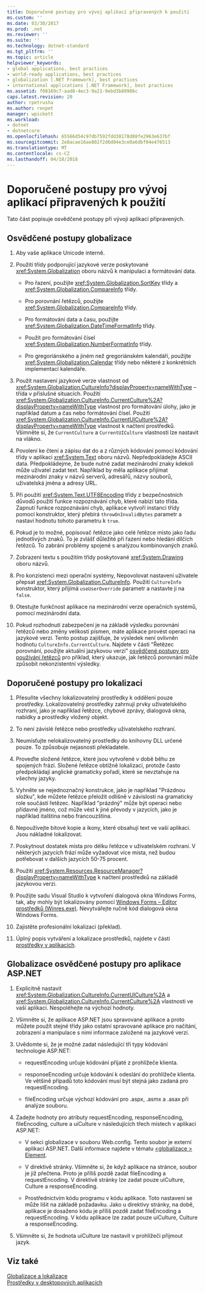 ```yaml
---
title: Doporučené postupy pro vývoj aplikací připravených k použití
ms.custom: ''
ms.date: 03/30/2017
ms.prod: .net
ms.reviewer: ''
ms.suite: ''
ms.technology: dotnet-standard
ms.tgt_pltfrm: ''
ms.topic: article
helpviewer_keywords:
- global applications, best practices
- world-ready applications, best practices
- globalization [.NET Framework], best practices
- international applications [.NET Framework], best practices
ms.assetid: f08169c7-aad8-4ec3-9a21-9ebd3b89986c
caps.latest.revision: 20
author: rpetrusha
ms.author: ronpet
manager: wpickett
ms.workload:
- dotnet
- dotnetcore
ms.openlocfilehash: 65566d54c97db7592fdd38178d88fe2963e637bf
ms.sourcegitcommit: 2e8acae16ae802f2d6d04e3ce0a6dbf04e476513
ms.translationtype: MT
ms.contentlocale: cs-CZ
ms.lasthandoff: 04/18/2018
---
```

# <a name="best-practices-for-developing-world-ready-applications"></a>Doporučené postupy pro vývoj aplikací připravených k použití
Tato část popisuje osvědčené postupy při vývoji aplikací připravených.  
  
## <a name="globalization-best-practices"></a>Osvědčené postupy globalizace  
  
1.  Aby vaše aplikace Unicode interně.  
  
2.  Použití třídy podporující jazykové verze poskytované <xref:System.Globalization> oboru názvů k manipulaci a formátování data.  
  
    -   Pro řazení, použijte <xref:System.Globalization.SortKey> třídy a <xref:System.Globalization.CompareInfo> třídy.  
  
    -   Pro porovnání řetězců, použijte <xref:System.Globalization.CompareInfo> třídy.  
  
    -   Pro formátování data a času, použijte <xref:System.Globalization.DateTimeFormatInfo> třídy.  
  
    -   Použít pro formátování čísel <xref:System.Globalization.NumberFormatInfo> třídy.  
  
    -   Pro gregoriánského a jiném než gregoriánském kalendáři, použijte <xref:System.Globalization.Calendar> třídy nebo některé z konkrétních implementací kalendáře.  
  
3.  Použít nastavení jazykové verze vlastnost od <xref:System.Globalization.CultureInfo?displayProperty=nameWithType> – třída v příslušné situacích. Použití <xref:System.Globalization.CultureInfo.CurrentCulture%2A?displayProperty=nameWithType> vlastnost pro formátování úlohy, jako je například datum a čas nebo formátování čísel. Použití <xref:System.Globalization.CultureInfo.CurrentUICulture%2A?displayProperty=nameWithType> vlastnost k načtení prostředků. Všimněte si, že `CurrentCulture` a `CurrentUICulture` vlastnosti lze nastavit na vlákno.  
  
4.  Povolení ke čtení a zápisu dat do a z různých kódování pomocí kódování třídy v aplikaci <xref:System.Text> oboru názvů. Nepředpokládejte ASCII data. Předpokládejme, že bude nutné zadat mezinárodní znaky kdekoli může uživatel zadat text. Například by měla aplikace přijímat mezinárodní znaky v názvů serverů, adresářů, názvy souborů, uživatelská jména a adresy URL.  
  
5.  Při použití <xref:System.Text.UTF8Encoding> třídy z bezpečnostních důvodů použití funkce rozpoznávání chyb, které nabízí tato třída. Zapnutí funkce rozpoznávání chyb, aplikace vytvoří instanci třídy pomocí konstruktor, který přebírá `throwOnInvalidBytes` parametr a nastaví hodnotu tohoto parametru k `true`.  
  
6.  Pokud je to možné, popisovač řetězce jako celé řetězce místo jako řadu jednotlivých znaků. To je zvlášť důležité při řazení nebo hledání dílčích řetězců. To zabrání problémy spojené s analýzou kombinovaných znaků.  
  
7.  Zobrazení textu s použitím třídy poskytované <xref:System.Drawing> oboru názvů.  
  
8.  Pro konzistenci mezi operační systémy, Nepovolovat nastavení uživatele přepsat <xref:System.Globalization.CultureInfo>. Použití `CultureInfo` konstruktor, který přijímá `useUserOverride` parametr a nastavte ji na `false`.  
  
9. Otestujte funkčnost aplikace na mezinárodní verze operačních systémů, pomocí mezinárodní data.  
  
10. Pokud rozhodnutí zabezpečení je na základě výsledku porovnání řetězců nebo změny velikosti písmen, máte aplikace provést operaci na jazykové verzi. Tento postup zajišťuje, že výsledek není ovlivněn hodnotu `CultureInfo.CurrentCulture`. Najdete v části "Řetězec porovnání, použijte aktuální jazykovou verzi" [osvědčené postupy pro používání řetězců](../../../docs/standard/base-types/best-practices-strings.md) pro příklad, který ukazuje, jak řetězců porovnání může způsobit nekonzistentní výsledky.  
  
## <a name="localization-best-practices"></a>Doporučené postupy pro lokalizaci  
  
1.  Přesuňte všechny lokalizovatelný prostředky k oddělení pouze prostředky. Lokalizovatelný prostředky zahrnují prvky uživatelského rozhraní, jako je například řetězce, chybové zprávy, dialogová okna, nabídky a prostředky vložený objekt.  
  
2.  To není závislé řetězce nebo prostředky uživatelského rozhraní.  
  
3.  Neumísťujte nelokalizovatelný prostředky do knihovny DLL určené pouze. To způsobuje nejasnosti překladatele.  
  
4.  Proveďte složené řetězce, které jsou vytvořené v době běhu ze spojených frází. Složené řetězce obtížně lokalizaci, protože často předpokládají anglické gramaticky pořadí, které se nevztahuje na všechny jazyky.  
  
5.  Vyhněte se nejednoznačný konstrukce, jako je například "Prázdnou složku", kde můžete řetězce přeložit odlišně v závislosti na gramaticky role součástí řetězec. Například "prázdný" může být operaci nebo přídavné jméno, což může vést k jiné převody v jazycích, jako je například italština nebo francouzština.  
  
6.  Nepoužívejte bitové kopie a ikony, které obsahují text ve vaší aplikaci. Jsou nákladné lokalizovat.  
  
7.  Poskytnout dostatek místa pro délku řetězce v uživatelském rozhraní. V některých jazycích frází může vyžadovat více místa, než budou potřebovat v dalších jazycích 50-75 procent.  
  
8.  Použití <xref:System.Resources.ResourceManager?displayProperty=nameWithType> k načtení prostředků na základě jazykovou verzi.  
  
9. Použijte sadu Visual Studio k vytvoření dialogová okna Windows Forms, tak, aby mohly být lokalizovány pomocí [Windows Forms – Editor prostředků (Winres.exe)](../../../docs/framework/tools/winres-exe-windows-forms-resource-editor.md). Nevytvářejte ručně kód dialogová okna Windows Forms.  
  
10. Zajistěte profesionální lokalizaci (překlad).  
  
11. Úplný popis vytváření a lokalizace prostředků, najdete v části [prostředky v aplikacích](../../../docs/framework/resources/index.md).  
  
## <a name="globalization-best-practices-for-aspnet-applications"></a>Globalizace osvědčené postupy pro aplikace ASP.NET  
  
1.  Explicitně nastavit <xref:System.Globalization.CultureInfo.CurrentUICulture%2A> a <xref:System.Globalization.CultureInfo.CurrentCulture%2A> vlastnosti ve vaší aplikaci. Nespoléhejte na výchozí hodnoty.  
  
2.  Všimněte si, že aplikace ASP.NET jsou spravované aplikace a proto můžete použít stejné třídy jako ostatní spravované aplikace pro načítání, zobrazení a manipulace s nimi informace založené na jazykové verzi.  
  
3.  Uvědomte si, že je možné zadat následující tři typy kódování technologie ASP.NET:  
  
    -   requestEncoding určuje kódování přijaté z prohlížeče klienta.  
  
    -   responseEncoding určuje kódování k odeslání do prohlížeče klienta. Ve většině případů toto kódování musí být stejná jako zadaná pro requestEncoding.  
  
    -   fileEncoding určuje výchozí kódování pro .aspx, .asmx a .asax při analýze souboru.  
  
4.  Zadejte hodnoty pro atributy requestEncoding, responseEncoding, fileEncoding, culture a uiCulture v následujících třech místech v aplikaci ASP.NET:  
  
    -   V sekci globalizace v souboru Web.config. Tento soubor je externí aplikaci ASP.NET. Další informace najdete v tématu [ \<globalizace > Element](https://msdn.microsoft.com/library/e2dffc8e-ebd2-439b-a2fd-e3ac5e620da7).  
  
    -   V direktivě stránky. Všimněte si, že když aplikace na stránce, soubor je již přečtena. Proto je příliš pozdě zadat fileEncoding a requestEncoding. V direktivě stránky lze zadat pouze uiCulture, Culture a responseEncoding.  
  
    -   Prostřednictvím kódu programu v kódu aplikace. Toto nastavení se může lišit na základě požadavku. Jako u direktivy stránky, na době, aplikace je dosaženo kódu je příliš pozdě zadat fileEncoding a requestEncoding. V kódu aplikace lze zadat pouze uiCulture, Culture a responseEncoding.  
  
5.  Všimněte si, že hodnota uiCulture lze nastavit v prohlížeči přijmout jazyk.  
  
## <a name="see-also"></a>Viz také  
 [Globalizace a lokalizace](../../../docs/standard/globalization-localization/index.md)  
 [Prostředky v desktopových aplikacích](../../../docs/framework/resources/index.md)
